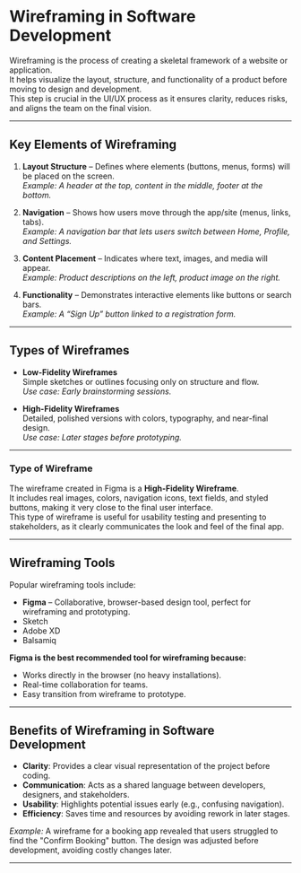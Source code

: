 # Wireframing in Software Development
Wireframing is the process of creating a skeletal framework of a website or application.  
It helps visualize the layout, structure, and functionality of a product before moving to design and development.  
This step is crucial in the UI/UX process as it ensures clarity, reduces risks, and aligns the team on the final vision.  

------------

## Key Elements of Wireframing  

1. **Layout Structure** – Defines where elements (buttons, menus, forms) will be placed on the screen.  
   *Example: A header at the top, content in the middle, footer at the bottom.*
   
3. **Navigation** – Shows how users move through the app/site (menus, links, tabs).  
   *Example: A navigation bar that lets users switch between Home, Profile, and Settings.*  

4. **Content Placement** – Indicates where text, images, and media will appear.  
   *Example: Product descriptions on the left, product image on the right.*  

5. **Functionality** – Demonstrates interactive elements like buttons or search bars.  
   *Example: A “Sign Up” button linked to a registration form.*  
--------------------
## Types of Wireframes  

- **Low-Fidelity Wireframes**  
  Simple sketches or outlines focusing only on structure and flow.  
  *Use case: Early brainstorming sessions.*  

- **High-Fidelity Wireframes**  
  Detailed, polished versions with colors, typography, and near-final design.  
  *Use case: Later stages before prototyping.*  
-----------------
### Type of Wireframe  

The wireframe created in Figma is a **High-Fidelity Wireframe**.  
It includes real images, colors, navigation icons, text fields, and styled buttons, making it very close to the final user interface.  
This type of wireframe is useful for usability testing and presenting to stakeholders, as it clearly communicates the look and feel of the final app.  

--------------------
## Wireframing Tools  

Popular wireframing tools include:  
- **Figma** – Collaborative, browser-based design tool, perfect for wireframing and prototyping.  
- Sketch  
- Adobe XD  
- Balsamiq  

**Figma is the best recommended tool for wireframing because:**  
- Works directly in the browser (no heavy installations).  
- Real-time collaboration for teams.  
- Easy transition from wireframe to prototype.  
-----------------------
## Benefits of Wireframing in Software Development  

- **Clarity**: Provides a clear visual representation of the project before coding.  
- **Communication**: Acts as a shared language between developers, designers, and stakeholders.  
- **Usability**: Highlights potential issues early (e.g., confusing navigation).  
- **Efficiency**: Saves time and resources by avoiding rework in later stages.  

*Example:* A wireframe for a booking app revealed that users struggled to find the "Confirm Booking" button. The design was adjusted before development, avoiding costly changes later.  

------------------------
